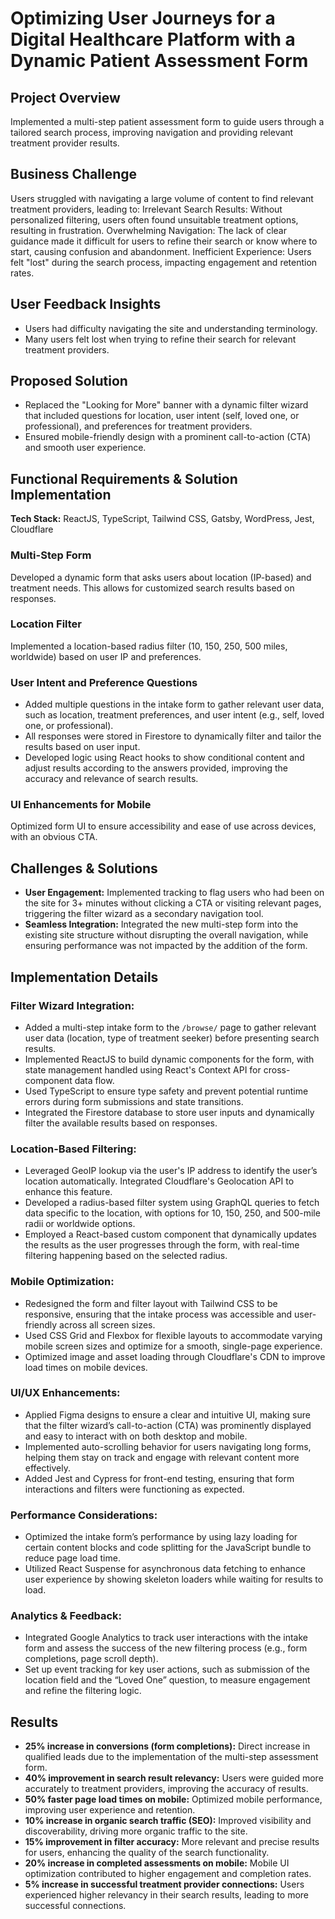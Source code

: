 # Optimizing User Journeys for a Digital Healthcare Platform with a Dynamic Patient Assessment Form

## Project Overview
Implemented a multi-step patient assessment form to guide users through a tailored search process, improving navigation and providing relevant treatment provider results.

## Business Challenge
Users struggled with navigating a large volume of content to find relevant treatment providers, leading to:
Irrelevant Search Results: Without personalized filtering, users often found unsuitable treatment options, resulting in frustration.
Overwhelming Navigation: The lack of clear guidance made it difficult for users to refine their search or know where to start, causing confusion and abandonment.
Inefficient Experience: Users felt "lost" during the search process, impacting engagement and retention rates.

## User Feedback Insights
- Users had difficulty navigating the site and understanding terminology.
- Many users felt lost when trying to refine their search for relevant treatment providers.

## Proposed Solution
- Replaced the "Looking for More" banner with a dynamic filter wizard that included questions for location, user intent (self, loved one, or professional), and preferences for treatment providers.
- Ensured mobile-friendly design with a prominent call-to-action (CTA) and smooth user experience.

## Functional Requirements & Solution Implementation
**Tech Stack:** ReactJS, TypeScript, Tailwind CSS, Gatsby, WordPress, Jest, Cloudflare

### Multi-Step Form
Developed a dynamic form that asks users about location (IP-based) and treatment needs. This allows for customized search results based on responses.

### Location Filter
Implemented a location-based radius filter (10, 150, 250, 500 miles, worldwide) based on user IP and preferences.

### User Intent and Preference Questions
- Added multiple questions in the intake form to gather relevant user data, such as location, treatment preferences, and user intent (e.g., self, loved one, or professional).
- All responses were stored in Firestore to dynamically filter and tailor the results based on user input.
- Developed logic using React hooks to show conditional content and adjust results according to the answers provided, improving the accuracy and relevance of search results.

### UI Enhancements for Mobile
Optimized form UI to ensure accessibility and ease of use across devices, with an obvious CTA.

## Challenges & Solutions
- **User Engagement:** Implemented tracking to flag users who had been on the site for 3+ minutes without clicking a CTA or visiting relevant pages, triggering the filter wizard as a secondary navigation tool.
- **Seamless Integration:** Integrated the new multi-step form into the existing site structure without disrupting the overall navigation, while ensuring performance was not impacted by the addition of the form.

## Implementation Details

### Filter Wizard Integration:
- Added a multi-step intake form to the `/browse/` page to gather relevant user data (location, type of treatment seeker) before presenting search results.
- Implemented ReactJS to build dynamic components for the form, with state management handled using React's Context API for cross-component data flow.
- Used TypeScript to ensure type safety and prevent potential runtime errors during form submissions and state transitions.
- Integrated the Firestore database to store user inputs and dynamically filter the available results based on responses.

### Location-Based Filtering:
- Leveraged GeoIP lookup via the user's IP address to identify the user’s location automatically. Integrated Cloudflare's Geolocation API to enhance this feature.
- Developed a radius-based filter system using GraphQL queries to fetch data specific to the location, with options for 10, 150, 250, and 500-mile radii or worldwide options.
- Employed a React-based custom component that dynamically updates the results as the user progresses through the form, with real-time filtering happening based on the selected radius.

### Mobile Optimization:
- Redesigned the form and filter layout with Tailwind CSS to be responsive, ensuring that the intake process was accessible and user-friendly across all screen sizes.
- Used CSS Grid and Flexbox for flexible layouts to accommodate varying mobile screen sizes and optimize for a smooth, single-page experience.
- Optimized image and asset loading through Cloudflare's CDN to improve load times on mobile devices.

### UI/UX Enhancements:
- Applied Figma designs to ensure a clear and intuitive UI, making sure that the filter wizard’s call-to-action (CTA) was prominently displayed and easy to interact with on both desktop and mobile.
- Implemented auto-scrolling behavior for users navigating long forms, helping them stay on track and engage with relevant content more effectively.
- Added Jest and Cypress for front-end testing, ensuring that form interactions and filters were functioning as expected.

### Performance Considerations:
- Optimized the intake form’s performance by using lazy loading for certain content blocks and code splitting for the JavaScript bundle to reduce page load time.
- Utilized React Suspense for asynchronous data fetching to enhance user experience by showing skeleton loaders while waiting for results to load.

### Analytics & Feedback:
- Integrated Google Analytics to track user interactions with the intake form and assess the success of the new filtering process (e.g., form completions, page scroll depth).
- Set up event tracking for key user actions, such as submission of the location field and the “Loved One” question, to measure engagement and refine the filtering logic.

## Results
- **25% increase in conversions (form completions):** Direct increase in qualified leads due to the implementation of the multi-step assessment form.
- **40% improvement in search result relevancy:** Users were guided more accurately to treatment providers, improving the accuracy of results.
- **50% faster page load times on mobile:** Optimized mobile performance, improving user experience and retention.
- **10% increase in organic search traffic (SEO):** Improved visibility and discoverability, driving more organic traffic to the site.
- **15% improvement in filter accuracy:** More relevant and precise results for users, enhancing the quality of the search functionality.
- **20% increase in completed assessments on mobile:** Mobile UI optimization contributed to higher engagement and completion rates.
- **5% increase in successful treatment provider connections:** Users experienced higher relevancy in their search results, leading to more successful connections.
